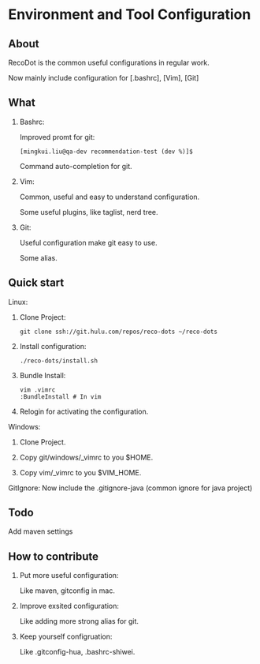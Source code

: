 Environment and Tool Configuration
=======

## About

RecoDot is the common useful configurations in regular work.

Now mainly include configuration for [.bashrc], [Vim], [Git]

## What

1. Bashrc:

    Improved promt for git:
    ```
    [mingkui.liu@qa-dev recommendation-test (dev %)]$
    ```

    Command auto-completion for git.

2. Vim:

    Common, useful and easy to understand configuration.

    Some useful plugins, like taglist, nerd tree.

3. Git:

    Useful configuration make git easy to use.

    Some alias.

## Quick start

Linux:

1. Clone Project:

    ```
    git clone ssh://git.hulu.com/repos/reco-dots ~/reco-dots
    ```

2. Install configuration:

    ```
    ./reco-dots/install.sh
    ```
3. Bundle Install:

    ```
    vim .vimrc
    :BundleInstall # In vim
    ```

4. Relogin for activating the configuration.

Windows:

1. Clone Project.

2. Copy git/windows/_vimrc to you $HOME.

3. Copy vim/_vimrc to you $VIM_HOME.

GitIgnore:
    Now include the .gitignore-java (common ignore for java project)
    
## Todo

Add maven settings

## How to contribute

1. Put more useful configuration:

    Like maven, gitconfig in mac.

2. Improve exsited configuration:

    Like adding more strong alias for git.

3. Keep yourself configruation:

    Like .gitconfig-hua, .bashrc-shiwei.

